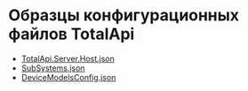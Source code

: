 Образцы конфигурационных файлов TotalApi
========================================


- [TotalApi.Server.Host.json](https://github.com/TotalApi/Installations/raw/main/Configs/Default/TotalApi/TotalApi.Server.Host.json)
- [SubSystems.json](https://github.com/TotalApi/Installations/raw/main/Configs/Default/TotalApi/SubSystems.json)
- [DeviceModelsConfig.json](https://github.com/TotalApi/Installations/raw/main/Configs/Default/TotalApi/DeviceModelsConfig.json)
